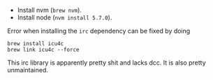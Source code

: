 * Install nvm (`brew nvm`).
* Install node (`nvm install 5.7.0`).

Error when installing the `irc` dependency can be fixed by doing

    brew install icu4c
    brew link icu4c --force

This irc library is apparently pretty shit and lacks dcc. It is also pretty
unmaintained.
